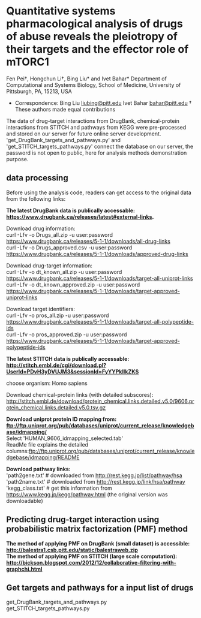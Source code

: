 # Quantitative systems pharmacological analysis of drugs of abuse reveals the pleiotropy of their targets and the effector role of mTORC1 
Fen Pei†, Hongchun Li†, Bing Liu* and Ivet Bahar*
Department of Computational and Systems Biology, School of Medicine, University of Pittsburgh, PA, 15213, USA
* Correspondence: 
Bing Liu liubing@pitt.edu 
Ivet Bahar bahar@pitt.edu
† These authors made equal contributions

The data of drug-target interactions from DrugBank, chemical-protein interactions from STITCH and pathways from KEGG were pre-processed and stored on our server for future online server development. 'get_DrugBank_targets_and_pathways.py' and 'get_STITCH_targets_pathways.py' connect the database on our server, the password is not open to public, here for analysis methods demonstration purpose.

## data processing
Before using the analysis code, readers can get access to the original data from the following links:

**The latest DrugBank data is publically accessable: https://www.drugbank.ca/releases/latest#external-links.**  

Download drug information:  	
curl -Lfv -o Drugs_all.zip -u user:password https://www.drugbank.ca/releases/5-1-1/downloads/all-drug-links  
curl -Lfv -o Drugs_approved.csv -u user:password https://www.drugbank.ca/releases/5-1-1/downloads/approved-drug-links  

Download drug-target information:  
curl -Lfv -o dt_known_all.zip -u user:password https://www.drugbank.ca/releases/5-1-1/downloads/target-all-uniprot-links  
curl -Lfv -o dt_known_approved.zip -u user:password https://www.drugbank.ca/releases/5-1-1/downloads/target-approved-uniprot-links  

Download target identifiers:  
curl -Lfv -o pros_all.zip -u user:password https://www.drugbank.ca/releases/5-1-1/downloads/target-all-polypeptide-ids  
curl -Lfv -o pros_approved.zip -u user:password https://www.drugbank.ca/releases/5-1-1/downloads/target-approved-polypeptide-ids  

**The latest STITCH data is publically accessable: http://stitch.embl.de/cgi/download.pl?UserId=PDvH3yDVUJM3&sessionId=FyYYPkIIkZKS**  

choose organism: Homo sapiens  

Download chemical-protein links (with detailed subscores): http://stitch.embl.de/download/protein_chemical.links.detailed.v5.0/9606.protein_chemical.links.detailed.v5.0.tsv.gz  
	
**Download uniprot protein ID mapping from: ftp://ftp.uniprot.org/pub/databases/uniprot/current_release/knowledgebase/idmapping/**  
Select 'HUMAN_9606_idmapping_selected.tab'  
ReadMe file explains the detailed columns:ftp://ftp.uniprot.org/pub/databases/uniprot/current_release/knowledgebase/idmapping/README  

**Download pathway links:**  
'path2gene.txt' # downloaded from http://rest.kegg.jp/list/pathway/hsa  
'path2name.txt' # downloaded from http://rest.kegg.jp/link/hsa/pathway  
'kegg_class.txt' # get this information from https://www.kegg.jp/kegg/pathway.html (the original version was downloadable)  

## Predicting drug-target interaction using probabilistic matrix factorization (PMF) method  

**The method of applying PMF on DrugBank (small dataset) is accessible: http://balestra1.csb.pitt.edu/static/balestraweb.zip**  
**The method of applying PMF on STITCH (large scale computation): http://bickson.blogspot.com/2012/12/collaborative-filtering-with-graphchi.html**  

## Get targets and pathways for a input list of drugs  

get_DrugBank_targets_and_pathways.py  
get_STITCH_targets_pathways.py  

##




